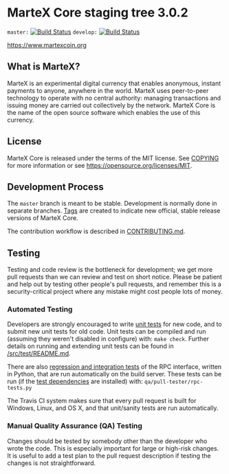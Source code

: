 MarteX Core staging tree 3.0.2
===============================

`master:` [![Build Status](https://travis-ci.org/martexcoin/martexcoin.svg?branch=master)](https://travis-ci.org/martexcoin/martexcoin) `develop:` [![Build Status](https://travis-ci.org/martexcoin/martexcoin.svg?branch=develop)](https://travis-ci.org/martexcoin/martexcoin/branches)

https://www.martexcoin.org


What is MarteX?
----------------

MarteX is an experimental digital currency that enables anonymous, instant
payments to anyone, anywhere in the world. MarteX uses peer-to-peer technology
to operate with no central authority: managing transactions and issuing money
are carried out collectively by the network. MarteX Core is the name of the open
source software which enables the use of this currency.


License
-------

MarteX Core is released under the terms of the MIT license. See [COPYING](COPYING) for more
information or see https://opensource.org/licenses/MIT.

Development Process
-------------------

The `master` branch is meant to be stable. Development is normally done in separate branches.
[Tags](https://github.com/martexcoin/martexcoin/tags) are created to indicate new official,
stable release versions of MarteX Core.

The contribution workflow is described in [CONTRIBUTING.md](CONTRIBUTING.md).

Testing
-------

Testing and code review is the bottleneck for development; we get more pull
requests than we can review and test on short notice. Please be patient and help out by testing
other people's pull requests, and remember this is a security-critical project where any mistake might cost people
lots of money.

### Automated Testing

Developers are strongly encouraged to write [unit tests](src/test/README.md) for new code, and to
submit new unit tests for old code. Unit tests can be compiled and run
(assuming they weren't disabled in configure) with: `make check`. Further details on running
and extending unit tests can be found in [/src/test/README.md](/src/test/README.md).

There are also [regression and integration tests](/qa) of the RPC interface, written
in Python, that are run automatically on the build server.
These tests can be run (if the [test dependencies](/qa) are installed) with: `qa/pull-tester/rpc-tests.py`

The Travis CI system makes sure that every pull request is built for Windows, Linux, and OS X, and that unit/sanity tests are run automatically.

### Manual Quality Assurance (QA) Testing

Changes should be tested by somebody other than the developer who wrote the
code. This is especially important for large or high-risk changes. It is useful
to add a test plan to the pull request description if testing the changes is
not straightforward.
